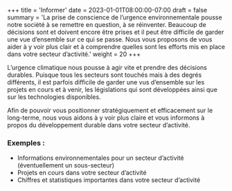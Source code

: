 +++
title = 'Informer'
date = 2023-01-01T08:00:00-07:00
draft = false
summary = 'La prise de conscience de l’urgence environnementale pousse notre société à se remettre en question, à se réinventer. Beaucoup de décisions sont et doivent encore être prises et il peut être difficile de garder une vue d’ensemble sur ce qui se passe. Nous vous proposons de vous aider à y voir plus clair et à comprendre quelles sont les efforts mis en place dans votre secteur d’activité.'
weight = 20
+++


L’urgence climatique nous pousse à agir vite et prendre des décisions durables. Puisque tous les secteurs sont touchés mais à des degrés différents, il est parfois difficile de garder une vus d’ensemble sur les projets en cours et à venir, les législations qui sont développées ainsi que sur les technologies disponibles.

Afin de pouvoir vous positionner stratégiquement et efficacement sur le long-terme, nous vous aidons à y voir plus claire et vous informons à propos du développement durable dans votre secteur d’activité.

### Exemples :

- Informations environnementales pour un secteur d’activité (éventuellement un sous-secteur)
- Projets en cours dans votre secteur d’activité
- Chiffres et statistiques importantes dans votre secteur d’activité